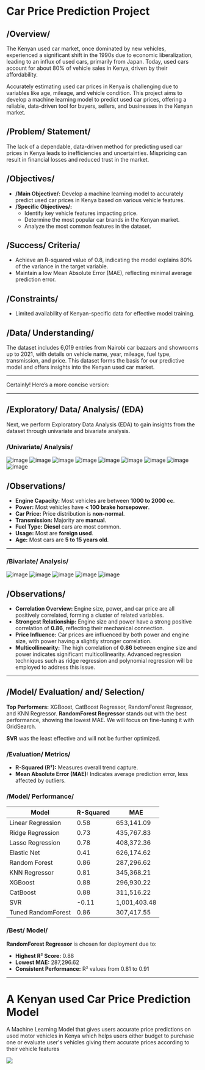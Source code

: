 # **Car Price Prediction Project**

## **/Overview/**
The Kenyan used car market, once dominated by new vehicles, experienced a significant shift in the 1990s due to economic liberalization, leading to an influx of used cars, primarily from Japan. Today, used cars account for about 80% of vehicle sales in Kenya, driven by their affordability. 

Accurately estimating used car prices in Kenya is challenging due to variables like age, mileage, and vehicle condition. This project aims to develop a machine learning model to predict used car prices, offering a reliable, data-driven tool for buyers, sellers, and businesses in the Kenyan market.

## **/Problem/ Statement/**
The lack of a dependable, data-driven method for predicting used car prices in Kenya leads to inefficiencies and uncertainties. Mispricing can result in financial losses and reduced trust in the market.

## **/Objectives/**
- **/Main Objective/:** Develop a machine learning model to accurately predict used car prices in Kenya based on various vehicle features.
- **/Specific Objectives/:**
  - Identify key vehicle features impacting price.
  - Determine the most popular car brands in the Kenyan market.
  - Analyze the most common features in the dataset.

## **/Success/ Criteria/**
- Achieve an R-squared value of 0.8, indicating the model explains 80% of the variance in the target variable.
- Maintain a low Mean Absolute Error (MAE), reflecting minimal average prediction error.

## **/Constraints/**
- Limited availability of Kenyan-specific data for effective model training.

## **/Data/ Understanding/**
The dataset includes 6,019 entries from Nairobi car bazaars and showrooms up to 2021, with details on vehicle name, year, mileage, fuel type, transmission, and price. This dataset forms the basis for our predictive model and offers insights into the Kenyan used car market.

---
Certainly! Here’s a more concise version:

---

## **/Exploratory/ Data/ Analysis/ (EDA)**

Next, we perform Exploratory Data Analysis (EDA) to gain insights from the dataset through univariate and bivariate analysis.

### **/Univariate/ Analysis/**
![image](https://github.com/user-attachments/assets/434e4d1c-f817-461d-8259-44b988d0340f)
![image](https://github.com/user-attachments/assets/d0b021e0-9590-4b26-9723-441c1d9707de)
![image](https://github.com/user-attachments/assets/ebaf9176-f552-4c23-8605-d74d3f9f1221)
![image](https://github.com/user-attachments/assets/a0c8bb1b-3427-4ce2-8cf9-eb0a780e8c33)
![image](https://github.com/user-attachments/assets/f18ab235-6081-423a-83be-bf6d616ee1e3)
![image](https://github.com/user-attachments/assets/00c90895-9b87-47ba-a9d0-fbe895e65ee1)
![image](https://github.com/user-attachments/assets/7f9d5523-641c-4801-a801-be4c15f64174)
![image](https://github.com/user-attachments/assets/67268104-decf-42eb-8083-81fd2251d26f)
![image](https://github.com/user-attachments/assets/0f83a326-9d7e-4cb5-8c5c-724e629f0e22)
## **/Observations/**

- **Engine Capacity:** Most vehicles are between **1000 to 2000 cc**.
- **Power:** Most vehicles have **< 100 brake horsepower**.
- **Car Price:** Price distribution is **non-normal**.
- **Transmission:** Majority are **manual**.
- **Fuel Type:** **Diesel** cars are most common.
- **Usage:** Most are **foreign used**.
- **Age:** Most cars are **5 to 15 years old**.

---
### **/Bivariate/ Analysis/**
![image](https://github.com/user-attachments/assets/4ba0c00e-53b8-4296-b0fc-2077fdc2cad2)
![image](https://github.com/user-attachments/assets/bbddd3d7-bdf9-451b-a48f-1103bd5a99e6)
![image](https://github.com/user-attachments/assets/5a2c4745-268e-49a0-977c-9a8c451b5207)
![image](https://github.com/user-attachments/assets/b7ed8da6-d11f-4022-b0e0-b3a202733048)
![image](https://github.com/user-attachments/assets/91808429-ae9e-40fc-9db3-7e85992c489d)

## **/Observations/**

- **Correlation Overview:** Engine size, power, and car price are all positively correlated, forming a cluster of related variables.
- **Strongest Relationship:** Engine size and power have a strong positive correlation of **0.86**, reflecting their mechanical connection.
- **Price Influence:** Car prices are influenced by both power and engine size, with power having a slightly stronger correlation.
- **Multicollinearity:** The high correlation of **0.86** between engine size and power indicates significant multicollinearity. Advanced regression techniques such as ridge regression and polynomial regression will be employed to address this issue.
---
## **/Model/ Evaluation/ and/ Selection/**

**Top Performers:** XGBoost, CatBoost Regressor, RandomForest Regressor, and KNN Regressor. **RandomForest Regressor** stands out with the best performance, showing the lowest MAE. We will focus on fine-tuning it with GridSearch.

**SVR** was the least effective and will not be further optimized.

### **/Evaluation/ Metrics/**
- **R-Squared (R²):** Measures overall trend capture.
- **Mean Absolute Error (MAE):** Indicates average prediction error, less affected by outliers.

### **/Model/ Performance/**

| Model                  | R-Squared | MAE         |
|------------------------|-----------|-------------|
| Linear Regression     | 0.58      | 653,141.09  |
| Ridge Regression       | 0.73      | 435,767.83  |
| Lasso Regression       | 0.78      | 408,372.36  |
| Elastic Net            | 0.41      | 626,174.62  |
| Random Forest          | 0.86      | 287,296.62  |
| KNN Regressor          | 0.81      | 345,368.21  |
| XGBoost                | 0.88      | 296,930.22  |
| CatBoost               | 0.88      | 311,516.22  |
| SVR                    | -0.11     | 1,001,403.48|
| Tuned RandomForest     | 0.86      | 307,417.55  |

### **/Best/ Model/**

**RandomForest Regressor** is chosen for deployment due to:
- **Highest R² Score:** 0.88
- **Lowest MAE:** 287,296.62
- **Consistent Performance:** R² values from 0.81 to 0.91

---


# A Kenyan used Car Price Prediction Model

A Machine Learning Model that gives users  accurate price predictions on used motor vehicles in Kenya  which helps users either budget to  purchase  one or evaluate user's vehicles giving them  accurate prices according to their vehicle features 
<p>
<img src="https://github.com/user-attachments/assets/4503cb71-f2af-45f2-90d7-e83cd954ea4d"/>
